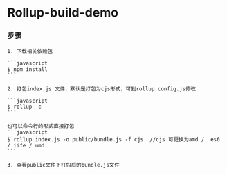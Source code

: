 # Rollup-build-demo

### 步骤

	1. 下载相关依赖包
	
	```javascript
	$ npm install
	```

	2. 打包index.js 文件，默认是打包为cjs形式，可到rollup.config.js修改

	```javascript
	$ rollup -c
	```

	也可以命令行的形式直接打包
	```javascript
	$ rollup index.js -o public/bundle.js -f cjs  //cjs 可更换为amd /  es6 / iife / umd
	```

	3. 查看public文件下打包后的bundle.js文件
